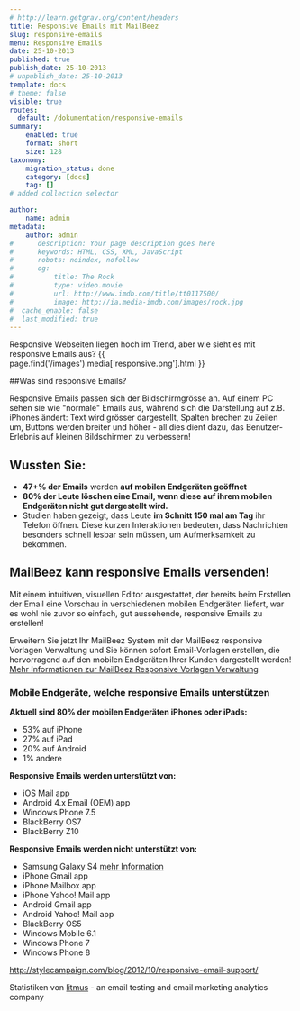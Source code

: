 ```yaml
---
# http://learn.getgrav.org/content/headers
title: Responsive Emails mit MailBeez
slug: responsive-emails
menu: Responsive Emails
date: 25-10-2013
published: true
publish_date: 25-10-2013
# unpublish_date: 25-10-2013
template: docs
# theme: false
visible: true
routes:
  default: /dokumentation/responsive-emails
summary:
    enabled: true
    format: short
    size: 128
taxonomy:
    migration_status: done
    category: [docs]
    tag: []
# added collection selector

author:
    name: admin
metadata:
    author: admin
#      description: Your page description goes here
#      keywords: HTML, CSS, XML, JavaScript
#      robots: noindex, nofollow
#      og:
#          title: The Rock
#          type: video.movie
#          url: http://www.imdb.com/title/tt0117500/
#          image: http://ia.media-imdb.com/images/rock.jpg
#  cache_enable: false
#  last_modified: true
---
```


Responsive Webseiten liegen hoch im Trend, aber wie sieht es mit responsive Emails aus?
{{ page.find('/images').media['responsive.png'].html }}

##Was sind responsive Emails?  

Responsive Emails passen sich der Bildschirmgrösse an. Auf einem PC sehen sie wie "normale" Emails aus, während sich die Darstellung auf z.B. iPhones ändert: Text wird grösser dargestellt, Spalten brechen zu Zeilen um, Buttons werden breiter und höher - all dies dient dazu, das Benutzer-Erlebnis auf kleinen Bildschirmen zu verbessern! 

 

## Wussten Sie:

- **47+% der Emails** werden **auf mobilen Endgeräten geöffnet**
- **80% der Leute löschen eine Email, wenn diese auf ihrem mobilen Endgeräten nicht gut dargestellt wird.**
- Studien haben gezeigt, dass Leute **im Schnitt 150 mal am Tag** ihr Telefon öffnen. Diese kurzen Interaktionen bedeuten, dass Nachrichten besonders schnell lesbar sein müssen, um Aufmerksamkeit zu bekommen.

## MailBeez kann responsive Emails versenden!

Mit einem intuitiven, visuellen Editor ausgestattet, der bereits beim Erstellen der Email eine Vorschau in verschiedenen mobilen Endgeräten liefert, war es wohl nie zuvor so einfach, gut aussehende, responsive Emails zu erstellen!

Erweitern Sie jetzt Ihr MailBeez System mit der MailBeez responsive Vorlagen Verwaltung und Sie können sofort Email-Vorlagen erstellen, die hervorragend auf den mobilen Endgeräten Ihrer Kunden dargestellt werden! [Mehr Informationen zur MailBeez Responsive Vorlagen Verwaltung](/dokumentation/configbeez/config_tmplmngr)


### Mobile Endgeräte, welche responsive Emails unterstützen

**Aktuell sind 80% der mobilen Endgeräten iPhones oder iPads:**

- 53% auf iPhone
- 27% auf iPad
- 20% auf Android
- 1% andere

**Responsive Emails werden unterstützt von:**

- iOS Mail app
- Android 4.x Email (OEM) app
- Windows Phone 7.5
- BlackBerry OS7
- BlackBerry Z10

**Responsive Emails werden nicht unterstützt von:**

- Samsung Galaxy S4 [mehr Information](https://www.campaignmonitor.com/forums/topic/7827/media-query-not-working-on-samsung-galaxy-s4/)
- iPhone Gmail app
- iPhone Mailbox app
- iPhone Yahoo! Mail app
- Android Gmail app
- Android Yahoo! Mail app
- BlackBerry OS5
- Windows Mobile 6.1
- Windows Phone 7
- Windows Phone 8

<http://stylecampaign.com/blog/2012/10/responsive-email-support/>







Statistiken von [litmus](http://www.litmus.com) - an email testing and email marketing analytics company
